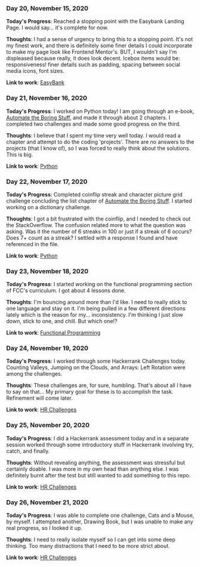 ### Day 20, November 15, 2020

**Today's Progress**: Reached a stopping point with the Easybank Landing Page. I would say... it's complete for now.

**Thoughts**: I had a sense of urgency to bring this to a stopping point. It's not my finest work, and there is definitely some finer details I could incorporate to make my page look like Frontend Mentor's. BUT, I wouldn't say I'm displeased because really, it does look decent. Icebox items would be: responsiveness! finer details such as padding, spacing between social media icons, font sizes.

**Link to work**: [EasyBank](https://github.com/jdemarc/easybank-landing)

### Day 21, November 16, 2020

**Today's Progress**: I worked on Python today! I am going through an e-book, [Automate the Boring Stuff](https://automatetheboringstuff.com/), and made it through about 2 chapters. I completed two challenges and made some good progress on the third.

**Thoughts**: I believe that I spent my time very well today. I would read a chapter and attempt to do the coding 'projects'. There are no answers to the projects (that I know of), so I was forced to really think about the solutions. This is big.

**Link to work**: [Python](https://github.com/jdemarc/100-days-of-code/tree/main/py-atbs)

### Day 22, November 17, 2020

**Today's Progress**: Completed coinflip streak and character picture grid challenge concluding the list chapter of [Automate the Boring Stuff](https://automatetheboringstuff.com/). I started working on a dictionary challenge.

**Thoughts**: I got a bit frustrated with the coinflip, and I needed to check out the StackOverflow. The confusion related more to what the question was asking. Was it the number of 6 streaks in 100 or just if a streak of 6 occurs? Does 7+ count as a streak? I settled with a response I found and have referenced in the file.

**Link to work**: [Python](https://github.com/jdemarc/100-days-of-code/tree/main/py-atbs)

### Day 23, November 18, 2020

**Today's Progress**: I started working on the functional programming section of FCC's curriculum. I got about 4 lessons done.

**Thoughts**: I'm bouncing around more than I'd like. I need to really stick to one language and stay on it. I'm being pulled in a few different directions lately which is the reason for my... inconsistency. I'm thinking I just slow down, stick to one, and chill. But which one!?

**Link to work**: [Functional Programming](https://github.com/jdemarc/100-days-of-code/tree/main/fun-prog/lessons)

### Day 24, November 19, 2020

**Today's Progress**: I worked through some Hackerrank Challenges today. Counting Valleys, Jumping on the Clouds, and Arrays: Left Rotation were among the challenges.

**Thoughts**: These challenges are, for sure, humbling. That's about all I have to say on that... My primary goal for these is to accomplish the task. Refinement will come later.

**Link to work**: [HR Challenges](https://github.com/jdemarc/100-days-of-code/tree/main/hackerrank)

### Day 25, November 20, 2020

**Today's Progress**: I did a Hackerrank assessment today and in a separate session worked through some introductory stuff in Hackerrank involving try, catch, and finally.

**Thoughts**: Without revealing anything, the assessment was stressful but certainly doable. I was more in my own head than anything else. I was definitely burnt after the test but still wanted to add something to this repo.

**Link to work**: [HR Challenges](https://github.com/jdemarc/100-days-of-code/tree/main/hackerrank)

### Day 26, November 21, 2020

**Today's Progress**: I was able to complete one challenge, Cats and a Mouse, by myself. I attempted another, Drawing Book, but I was unable to make any real progress, so I looked it up.

**Thoughts**: I need to really isolate myself so I can get into some deep thinking. Too many distractions that I need to be more strict about.

**Link to work**: [HR Challenges](https://github.com/jdemarc/100-days-of-code/tree/main/hackerrank)